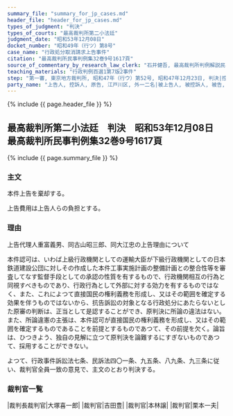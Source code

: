 ```yaml
---
summary_file: "summary_for_jp_cases.md"
header_file: "header_for_jp_cases.md"
types_of_judgment: "判決"
types_of_courts: "最高裁判所第二小法廷"
judgment_date: "昭和53年12月08日"
docket_number: "昭和49年（行ツ）第8号"
case_name: "行政処分取消請求上告事件"
citation: "最高裁判所民事判例集32巻9号1617頁"
source_of_commentary_by_research_law_clerk: "石井健吾, 最高裁判所判例解説民事篇昭和53年度531頁"
teaching_materials: "行政判例百選1第7版2事件"
step: "第一審, 東京地方裁判所, 昭和47年（行ウ）第52号, 昭和47年12月23日, 判決|控訴審, 東京高等裁判所, 昭和47年（行コ）第95号, 昭和48年10月24日, 判決"
party_name: "上告人, 控訴人, 原告, 江戸川区, 外一二名|被上告人, 被控訴人, 被告, 運輸大臣"
---
```


{% include {{ page.header_file }}  %}

## 最高裁判所第二小法廷　判決　昭和53年12月08日　最高裁判所民事判例集32巻9号1617頁




{% include {{ page.summary_file }}  %}







### 主文



本件上告を棄却する。

上告費用は上告人らの負担とする。





### 理由



上告代理人重富義男、同古山昭三郎、同大江忠の上告理由について

本件認可は、いわば上級行政機関としての運輸大臣が下級行政機関としての日本鉄道建設公団に対しその作成した本件工事実施計画の整備計画との整合性等を審査してなす監督手段としての承認の性質を有するもので、行政機関相互の行為と同視すべきものであり、行政行為として外部に対する効力を有するものではなく、また、これによつて直接国民の権利義務を形成し、又はその範囲を確定する効果を伴うものではないから、抗告訴訟の対象となる行政処分にあたらないとした原審の判断は、正当として是認することができ、原判決に所論の違法はない。また、所論違憲の主張は、本件認可が直接国民の権利義務を形成し、又はその範囲を確定するものであることを前提とするものであつて、その前提を欠く。論旨は、ひつきよう、独自の見解に立つて原判決を論難するにすぎないものであつて、採用することができない。

よつて、行政事件訴訟法七条、民訴法四〇一条、九五条、八九条、九三条に従い、裁判官全員一致の意見で、主文のとおり判決する。

### 裁判官一覧

|裁判長裁判官|大塚喜一郎|
|裁判官|吉田豊|
|裁判官|本林譲|
|裁判官|栗本一夫|




